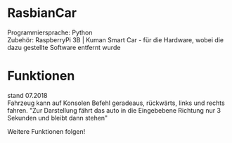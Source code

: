 # RasbianCar
Programmiersprache: Python </br>
Zubehör: RaspberryPi 3B | Kuman Smart Car - für die Hardware, wobei die dazu gestellte Software entfernt wurde

# Funktionen </br>
stand 07.2018 </br>
Fahrzeug kann auf Konsolen Befehl geradeaus, rückwärts, links und rechts fahren.
"Zur Darstellung fährt das auto in die Eingebebene Richtung nur 3 Sekunden und bleibt dann stehen"

Weitere Funktionen folgen!
